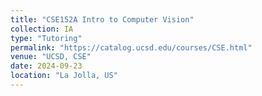```yaml
---
title: "CSE152A Intro to Computer Vision"
collection: IA
type: "Tutoring"
permalink: "https://catalog.ucsd.edu/courses/CSE.html"
venue: "UCSD, CSE"
date: 2024-09-23
location: "La Jolla, US"
---
```

